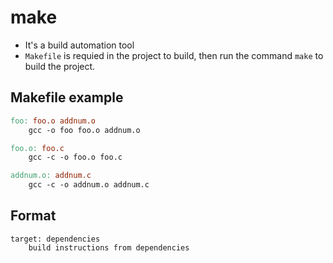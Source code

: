 # make

- It's a build automation tool
- `Makefile` is requied in the project to build, then run the command `make` to build the project.

## Makefile example

```Makefile
foo: foo.o addnum.o
    gcc -o foo foo.o addnum.o

foo.o: foo.c
    gcc -c -o foo.o foo.c

addnum.o: addnum.c
    gcc -c -o addnum.o addnum.c
```

## Format
```
target: dependencies
    build instructions from dependencies
```
